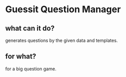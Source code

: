 # Guessit Question Manager

## what can it do?
generates questions by the given data and templates.

## for what?
for a big question game.